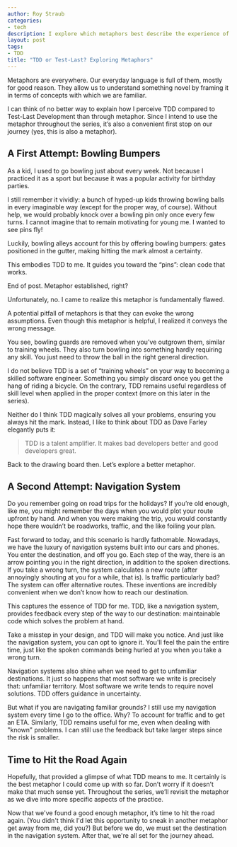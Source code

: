 ```yaml
---
author: Roy Straub
categories:
- tech
description: I explore which metaphors best describe the experience of using TDD
layout: post
tags:
- TDD
title: "TDD or Test-Last? Exploring Metaphors"
---
```


Metaphors are everywhere. Our everyday language is full of them, mostly for good reason. They allow us to understand something novel by framing it in terms of concepts with which we are familiar.

I can think of no better way to explain how I perceive TDD compared to Test-Last Development than through metaphor. Since I intend to use the metaphor throughout the series, it’s also a convenient first stop on our journey (yes, this is also a metaphor).

## A First Attempt: Bowling Bumpers

As a kid, I used to go bowling just about every week. Not because I practiced it as a sport but because it was a popular activity for birthday parties.

I still remember it vividly: a bunch of hyped-up kids throwing bowling balls in every imaginable way (except for the proper way, of course). Without help, we would probably knock over a bowling pin only once every few turns. I cannot imagine that to remain motivating for young me. I wanted to see pins fly!

Luckily, bowling alleys account for this by offering bowling bumpers: gates positioned in the gutter, making hitting the mark almost a certainty.

This embodies TDD to me. It guides you toward the “pins”: clean code that works.

End of post. Metaphor established, right? 

Unfortunately, no. I came to realize this metaphor is fundamentally flawed.

A potential pitfall of metaphors is that they can evoke the wrong assumptions. Even though this metaphor is helpful, I realized it conveys the wrong message. 

You see, bowling guards are removed when you’ve outgrown them, similar to training wheels. They also turn bowling into something hardly requiring any skill. You just need to throw the ball in the right general direction.

I do not believe TDD is a set of “training wheels” on your way to becoming a skilled software engineer. Something you simply discard once you get the hang of riding a bicycle. On the contrary, TDD remains useful regardless of skill level when applied in the proper context (more on this later in the series).

Neither do I think TDD magically solves all your problems, ensuring you always hit the mark. Instead, I like to think about TDD as Dave Farley elegantly puts it:

> TDD is a talent amplifier. It makes bad developers better and good developers great.

Back to the drawing board then. Let’s explore a better metaphor.

## A Second Attempt: Navigation System

Do you remember going on road trips for the holidays? If you’re old enough, like me, you might remember the days when you would plot your route upfront by hand. And when you were making the trip, you would constantly hope there wouldn’t be roadworks, traffic, and the like foiling your plan.

Fast forward to today, and this scenario is hardly fathomable. Nowadays, we have the luxury of navigation systems built into our cars and phones. You enter the destination, and off you go. Each step of the way, there is an arrow pointing you in the right direction, in addition to the spoken directions. If you take a wrong turn, the system calculates a new route (after annoyingly shouting at you for a while, that is). Is traffic particularly bad? The system can offer alternative routes. These inventions are incredibly convenient when we don’t know how to reach our destination.

This captures the essence of TDD for me. TDD, like a navigation system, provides feedback every step of the way to our destination: maintainable code which solves the problem at hand.

Take a misstep in your design, and TDD will make you notice. And just like the navigation system, you can opt to ignore it. You'll feel the pain the entire time, just like the spoken commands being hurled at you when you take a wrong turn.

Navigation systems also shine when we need to get to unfamiliar destinations. It just so happens that most software we write is precisely that: unfamiliar territory. Most software we write tends to require novel solutions. TDD offers guidance in uncertainty.

But what if you are navigating familiar grounds? I still use my navigation system every time I go to the office. Why? To account for traffic and to get an ETA. Similarly, TDD remains useful for me, even when dealing with "known" problems. I can still use the feedback but take larger steps since the risk is smaller.

## Time to Hit the Road Again

Hopefully, that provided a glimpse of what TDD means to me. It certainly is the best metaphor I could come up with so far. Don’t worry if it doesn’t make that much sense yet. Throughout the series, we’ll revisit the metaphor as we dive into more specific aspects of the practice.

Now that we've found a good enough metaphor, it’s time to hit the road again. (You didn't think I'd let this opportunity to sneak in another metaphor get away from me, did you?) But before we do, we must set the destination in the navigation system. After that, we're all set for the journey ahead.